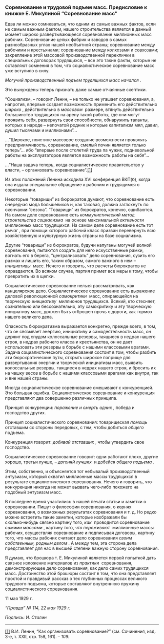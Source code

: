 ### Соревнование и трудовой подъем масс. Предисловие к книжке Е. Микулиной “Соревнование масс”

Едва ли можно сомневаться, что одним из самых важных фактов, если не самым важным фактом, нашего строительства является в данный момент широко развертывающееся соревнование миллионных масс рабочих. Соревнование целых фабрик и заводов в самых разнообразных углах нашей необъятной страны; соревнование между рабочими и крестьянами; соревнование между колхозами и совхозами; закрепление этой массовой производственной переклички в специальных договорах трудящихся, – все это такие факты, которые не оставляют сомнения в том, что социалистическое соревнование масс уже вступило в силу.

_Могучий производственный подъем трудящихся масс начался_ .

Это вынуждены теперь признать даже самые отчаянные скептики.

“Социализм, – говорит Ленин, – не только не угашает соревнования, а, напротив, впервые создает возможность применить его действительно _широко_ , действительно в _массовом_  размере, втянуть действительно большинство трудящихся на арену такой работы, где они могут проявить себя, развернуть свои способности, обнаружить таланты, которых в народе – непочатой родник и которые капитализм мял, давил, душил тысячами и миллионами”…

…“Широкое, поистине массовое создание возможности проявлять предприимчивость, соревнование, смелый почин является только теперь”… ибо “впервые после столетий труда па чужих, подневольной работы на эксплуататоров является возможность работы на себя”…

…“Наша задача теперь, когда социалистическое правительство у власти, – организовать соревнование”.[[1]](#_ftn1)

Из этих положений Ленина исходила XVI конференция ВКП(б), когда она издала специальное обращение к рабочим и трудящимся о соревновании.

Некоторые “товарищи” из бюрократов думают, что соревнование есть очередная мода большевиков и, как таковая, должна заглохнуть по окончании “сезона”. “Товарищи” из бюрократов, конечно, ошибаются. На самом деле соревнование есть _коммунистический метод строительства социализма_  на основе максимальной _активности_  миллионных масс трудящихся. На самом деле соревнование есть тот _рычаг_ , при помощи которого рабочий класс призван перевернуть всю хозяйственную и культурную жизнь страны на базе социализма.

Другие “товарищи” из бюрократов, будучи напуганы могучей волной соревнования, пытаются создать для него искусственные рамки, вогнать его в берега, “централизовать” дело соревнования, сузить его размах и лишить его, таким образом, самого важного в нем – _инициативы_  масс. Нечего и говорить, что расчеты бюрократов не оправдаются. Во всяком случае, партия примет все меры к тому, чтобы превратить их в щепки.

Социалистическое соревнование нельзя рассматривать, как канцелярское дело. Социалистическое соревнование есть выражение деловой революционной _самокритики_  масс, опирающейся на творческую _инициативу_  миллионов трудящихся. Всякий, кто стесняет, сознательно или бессознательно, эту самокритику и эту творческую инициативу масс, должен быть отброшен прочь с дороги, как тормоз нашего великого дела.

Опасность бюрократизма выражается конкретно, прежде всего, в том, что он связывает энергию, инициативу и самодеятельность масс, он держит под спудом колоссальные резервы, таящиеся в недрах нашего строя, в недрах рабочего класса и крестьянства, он не дает использовать эти резервы в борьбе с нашими классовыми врагами. Задача социалистического соревнования состоит в том, чтобы разбить эти бюрократические путы, открыть широкое поприще для развертывания энергии и творческой инициативы масс, выявить колоссальные резервы, таящиеся в недрах нашего строя, и бросить их на чашку весов в борьбе с нашими классовыми врагами как внутри, так и вне нашей страны.

Иногда социалистическое соревнование смешивают с конкуренцией. Это большая ошибка. Социалистическое соревнование и конкуренция представляют два совершенно различных принципа.

Принцип конкуренции: _поражение и смерть одних_ , победа и господство других.

Принцип социалистического соревнования: товарищеская _помощь_  отставшим со стороны передовых, с тем, чтобы добиться _общего_  подъема.

Конкуренция говорит: _добивай отставших_ , чтобы утвердить свое господство.

Социалистическое соревнование говорит: одни работают плохо, другие хорошо, третьи лучше, – _догоняй лучших_  и добейся _общего подъема_ .

Этим, собственно, и объясняется тот небывалый производственный энтузиазм, который охватил миллионные массы трудящихся в результате социалистического соревнования. Нечего и говорить, что конкуренция никогда не может вызвать чего‑либо похожего на подобный энтузиазм масс.

В последнее время участились в нашей печати статьи и заметки о соревновании. Пишут о философии соревнования, о корнях соревнования, о возможных результатах соревнования и т. д. Но редко можно встретить такие заметки, которые изображали бы сколько‑нибудь связно картину того, _как_  проводится соревнование _самими массами_ , картину того, _что переживают_  миллионные массы рабочих, осуществляя соревнование и подписывая договоры, картину того, что массы рабочих считают дело соревнования _своим собственным, родным делом_ . А между тем, эта сторона дела представляет для нас в высшей степени важную сторону соревнования.

Я думаю, что брошюра т. Е. Микулиной является первой попыткой дать связное изложение материалов из _практики_  соревнования, демонстрирующее дело соревнования, как дело самих трудящихся масс. Достоинство этой брошюры состоит в том, что она представляет простой и правдивый рассказ о тех глубинных процессах великого трудового подъема, которые составляют внутреннюю пружину социалистического соревнования.

11 мая 1929 г.

_“Правда” № 114, 22 мая 1929 г._

_Подпись: И. Сталин_

  

---

[[1]](#_ftnref1) В.И. Ленин, “Как организовать соревнование?” (см. Сочинения, изд. 3‑е, т. XXII, стр. 158, 161). – _109._